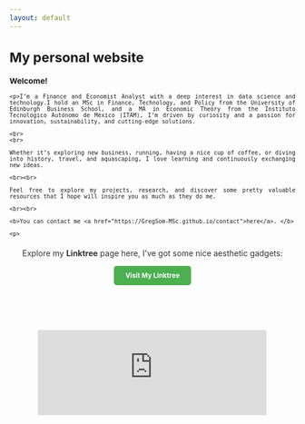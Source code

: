 ```yaml
---
layout: default
---
```




<div style="text-align: justify;font-size:smaller;">
    <h1>My personal website</h1>
    <h3>Welcome!</h3>

    <p>I’m a Finance and Economist Analyst with a deep interest in data science and technology.I hold an MSc in Finance, Technology, and Policy from the University of Edinburgh Business School, and a MA in Economic Theory from the Instituto Tecnológico Autónomo de México (ITAM), I’m driven by curiosity and a passion for innovation, sustainability, and cutting-edge solutions.

    <br>
    <br>

    Whether it’s exploring new business, running, having a nice cup of coffee, or diving into history, travel, and aquascaping, I love learning and continuously exchanging new ideas.

    <br><br>

    Feel free to explore my projects, research, and discover some pretty valuable resources that I hope will inspire you as much as they do me.

    <br><br>

    <b>You can contact me <a href="https://GregSom-MSc.github.io/contact">here</a>. </b>

    <p>

<div style="text-align: center; margin-top: 20px;">
    <p style="font-size: 1.2em; color: #333;">
        Explore my <strong>Linktree</strong> page here, I've got some nice aesthetic gadgets:
    </p>
    <a href="https://linktr.ee/somniverse" target="_blank"
       style="display: inline-block; padding: 10px 20px; background-color: #4CAF50; color: white; text-decoration: none; font-size: 1em; border-radius: 5px; font-weight: bold;">
        Visit My Linktree
    </a>
</div>

<br><br><br><br>

<div style="text-align: center;">
    <iframe src="https://ghchart.rshah.org/GregSom-MSc" frameborder="0" scrolling="0" width="80%" height="150px" style="max-width: 600px; margin: auto;"></iframe>
</div>
<br>
<br>
